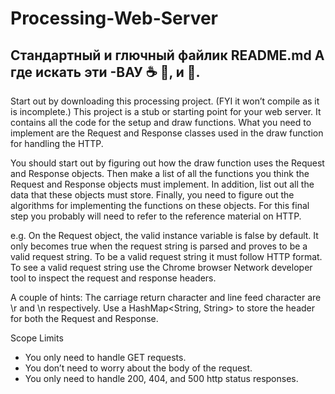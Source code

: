 # Processing-Web-Server


## Стандартный и глючный файлик README.md А где искать эти -ВАУ :coffee: :pizza:, и :dancer:.  

Start out by downloading this processing project. (FYI it won’t compile as it is incomplete.) This project is a stub or starting point for your web server. It contains all the code for the setup and draw functions. What you need to implement are the Request and Response classes used in the draw function for handling the HTTP.  

You should start out by figuring out how the draw function uses the Request and Response objects. Then make a list of all the functions you think the Request and Response objects must implement. In addition, list out all the data that these objects must store. Finally, you need to figure out the algorithms for implementing the functions on these objects. For this final step you probably will need to refer to the reference material on HTTP.  

e.g. On the Request object, the valid instance variable is false by default. It only becomes true when the request string is parsed and proves to be a valid request string. To be a valid request string it must follow HTTP format. To see a valid request string use the Chrome browser Network developer tool to inspect the request and response headers.  

A couple of hints: The carriage return character and line feed character are \r and \n respectively. Use a HashMap<String, String> to store the header for both the Request and Response.  

Scope Limits
- You only need to handle GET requests.
- You don’t need to worry about the body of the request.
- You only need to handle 200, 404, and 500 http status responses.

